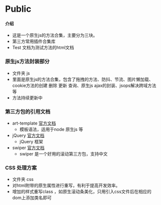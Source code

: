# Public

#### 介绍
- 这是一个原生js的方法合集，主要分为三块。
- 第三方常用插件合集库
- Test 文档为测试方法的html文档
  
### 原生js方法封装部分
- 文件夹 js
- 里面是原生js的方法合集，包含了拖拽的方法、防抖、节流、图片懒加载、cookie方法的创建 删除 更新 查询、原生js ajax的封装、jsops解决跨域方法等
- 方法持续更新中

### 第三方包的引用文档
- art-template [官方文档](https://aui.github.io/art-template/zh-cn/docs/)
  - 模板语法，适用于node 原生js 等
- jQuery [官方文档](https://jquery.com/)
  - jQuery 框架
- swiper [官方文档](https://www.swiper.com.cn/)
  - swiper 是一个好用的滚动第三方包，支持中文

### CSS 处理方案
- 文件夹 css
- 对html附带的原生属性进行重写，有利于提高开发效率。
- 增加的样式重写class ，如原生滚动条美化，只用引入css文件后在相应的dom上添加类名即可